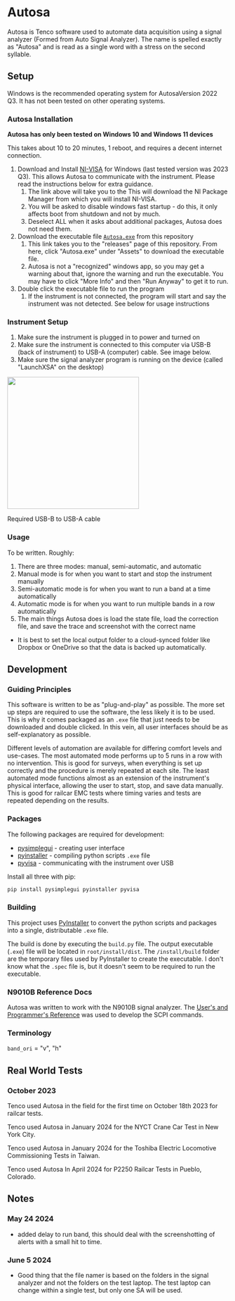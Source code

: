 # Autosa

Autosa is Tenco software used to automate data acquisition using a signal analyzer (Formed from Auto Signal Analyzer). The name is spelled exactly as "Autosa" and is read as a single word with a stress on the second syllable.

## Setup

Windows is the recommended operating system for AutosaVersion 2022 Q3. It has not been tested on other operating systems.

### Autosa Installation

**Autosa has only been tested on Windows 10 and Windows 11 devices**

This takes about 10 to 20 minutes, 1 reboot, and requires a decent internet connection.

1. Download and Install [NI-VISA](https://www.ni.com/en/support/downloads/drivers/download.ni-visa.html) for Windows (last tested version was 2023 Q3). This allows Autosa to communicate with the instrument. Please read the instructions below for extra guidance.
   1. The link above will take you to the This will download the NI Package Manager from which you will install NI-VISA.
   2. You will be asked to disable windows fast startup - do this, it only affects boot from shutdown and not by much.
   3. Deselect ALL when it asks about additional packages, Autosa does not need them.
2. Download the executable file [`Autosa.exe`](https://github.com/ThisTemba/autosa/releases/latest) from this repository
   1. This link takes you to the "releases" page of this repository. From here, click "Autosa.exe" under "Assets" to download the executable file.
   2. Autosa is not a "recognized" windows app, so you may get a warning about that, ignore the warning and run the executable. You may have to click "More Info" and then "Run Anyway" to get it to run.
3. Double click the executable file to run the program
   1. If the instrument is not connected, the program will start and say the instrument was not detected. See below for usage instructions

### Instrument Setup

1. Make sure the instrument is plugged in to power and turned on
2. Make sure the instrument is connected to this computer via USB-B (back of instrument) to USB-A (computer) cable. See image below.
3. Make sure the signal analyzer program is running on the device (called "LaunchXSA" on the desktop)

<img src="https://github.com/ThisTemba/autosa/assets/36087610/0b688734-af36-4af1-bae5-a3874f0893b7" width="300px" />

Required USB-B to USB-A cable

### Usage

To be written. Roughly:

1. There are three modes: manual, semi-automatic, and automatic
2. Manual mode is for when you want to start and stop the instrument manually
3. Semi-automatic mode is for when you want to run a band at a time automatically
4. Automatic mode is for when you want to run multiple bands in a row automatically
5. The main things Autosa does is load the state file, load the correction file, and save the trace and screenshot with the correct name

- It is best to set the local output folder to a cloud-synced folder like Dropbox or OneDrive so that the data is backed up automatically.

## Development

### Guiding Principles

This software is written to be as "plug-and-play" as possible. The more set up steps are required to use the software, the less likely it is to be used. This is why it comes packaged as an `.exe` file that just needs to be downloaded and double clicked. In this vein, all user interfaces should be as self-explanatory as possible.

Different levels of automation are available for differing comfort levels and use-cases. The most automated mode performs up to 5 runs in a row with no intervention. This is good for surveys, when everything is set up correctly and the procedure is merely repeated at each site. The least automated mode functions almost as an extension of the instrument's physical interface, allowing the user to start, stop, and save data manually. This is good for railcar EMC tests where timing varies and tests are repeated depending on the results.

### Packages

The following packages are required for development:

- [pysimplegui](https://www.pysimplegui.org/en/latest/) - creating user interface
- [pyinstaller](https://pyinstaller.org/en/stable/) - compiling python scripts `.exe` file
- [pyvisa](https://pyvisa.readthedocs.io/en/latest/) - communicating with the instrument over USB

Install all three with pip:

```bash
pip install pysimplegui pyinstaller pyvisa
```

### Building

This project uses [PyInstaller](https://pyinstaller.org/en/stable/) to convert the python scripts and packages into a single, distributable `.exe` file.

The build is done by executing the `build.py` file. The output executable (`.exe`) file will be located in `root/install/dist`. The `/install/build` folder are the temporary files used by PyInstaller to create the executable. I don't know what the `.spec` file is, but it doesn't seem to be required to run the executable.

### N9010B Reference Docs

Autosa was written to work with the N9010B signal analyzer. The [User's and Programmer's Reference](https://www.keysight.com/us/en/assets/9018-04666/user-manuals/9018-04666.pdf) was used to develop the SCPI commands.

### Terminology

`band_ori` = "v", "h"

## Real World Tests

### October 2023

Tenco used Autosa in the field for the first time on October 18th 2023 for railcar tests.

Tenco used Autosa in January 2024 for the NYCT Crane Car Test in New York City.

Tenco used Autosa in January 2024 for the Toshiba Electric Locomotive Commissioning Tests in Taiwan.

Tenco used Autosa In April 2024 for P2250 Railcar Tests in Pueblo, Colorado.

## Notes

### May 24 2024

- added delay to run band, this should deal with the screenshotting of alerts with a small hit to time.

### June 5 2024

- Good thing that the file namer is based on the folders in the signal analyzer and not the folders on the test laptop. The test laptop can change within a single test, but only one SA will be used.







